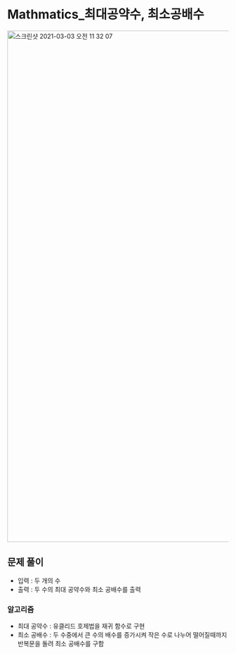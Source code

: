 # Mathmatics_최대공약수, 최소공배수

<img width="1161" alt="스크린샷 2021-03-03 오전 11 32 07" src="https://user-images.githubusercontent.com/42570260/109743497-22cd4480-7c14-11eb-857c-990b6f927f79.png">

## 문제 풀이
- 입력 : 두 개의 수
- 출력 : 두 수의 최대 공약수와 최소 공배수를 출력

### 알고리즘
- 최대 공약수 : 유클리드 호제법을 재귀 함수로 구현
- 최소 공배수 : 두 수중에서 큰 수의 배수를 증가시켜 작은 수로 나누어 떨어질때까지 반복문을 돌려 최소 공배수를 구함
